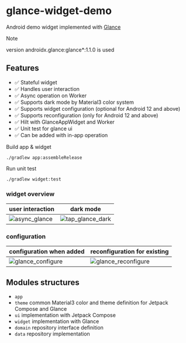 # glance-widget-demo

Android demo widget implemented with [Glance](https://developer.android.com/jetpack/androidx/releases/glance)

> [!NOTE]
>
> version androidx.glance:glance*:1.1.0 is used

## Features

- ✅ Stateful widget
- ✅ Handles user interaction
- ✅ Async operation on Worker
- ✅ Supports dark mode by Material3 color system
- ✅ Supports widget configuration (optional for Android 12 and above)
- ✅ Supports reconfiguration (only for Android 12 and above)
- ✅ Hilt with GlanceAppWidget and Worker
- ✅ Unit test for glance ui
- ✅ Can be added with in-app operation



Build app & widget
```shell
./gradlew app:assembleRelease
```

Run unit test
```shell
./gradlew widget:test
```


### widget overview

| user interaction                                                                                                        | dark mode                                                                                                                   |  
|-------------------------------------------------------------------------------------------------------------------------|-----------------------------------------------------------------------------------------------------------------------------|  
|![async_glance](https://github.com/Seo-4d696b75/glance-widget-demo/assets/25225028/f0250095-3e51-47da-af41-a86527637c90) | ![tap_glance_dark](https://github.com/Seo-4d696b75/glance-widget-demo/assets/25225028/de8c82e8-25c8-4299-a95b-8a7f4ac29a0c) |  

### configuration

| configuration when added                                                                                                     | reconfiguration for existing                                                                                                  |  
|------------------------------------------------------------------------------------------------------------------------------|-------------------------------------------------------------------------------------------------------------------------------|  
| ![glance_configure](https://github.com/Seo-4d696b75/glance-widget-demo/assets/25225028/bc5ea08c-7656-4737-bf4a-fa2038fb0f6e) | ![glance_reconfigure](https://github.com/Seo-4d696b75/glance-widget-demo/assets/25225028/4a19ea9a-2a9e-4783-b6fd-6cb638a063ff) |  

## Modules structures

- `app`
- `theme` common Material3 color and theme definition for Jetpack Compose and Glance
- `ui` implementation with Jetpack Compose 
- `widget` implementation with Glance
- `domain` repository interface definition
- `data` repository implementation

